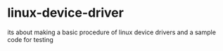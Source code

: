 # linux-device-driver
its  about making a basic procedure of linux device drivers and a sample code for testing 
